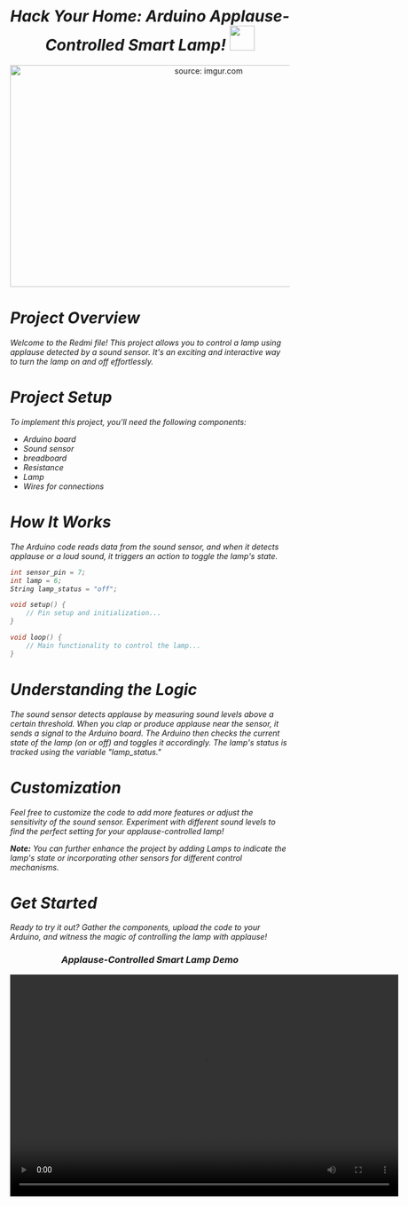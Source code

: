 <h1><div align="center"><i>Hack Your Home: Arduino Applause-Controlled Smart Lamp! <img src="https://i.imgur.com/rNPy3OE.gif" width="45"></i></div></h1>

<div align="center">
    <a href="https://imgur.com/pTPH4T9">
        <img src="https://i.imgur.com/pTPH4T9.png" title="source: imgur.com" width="700" height="400" />
    </a>
</div>

# <i color="#00979C"> Project Overview <i color="#F9F9F9">
Welcome to the Redmi file! This project allows you to control a lamp using applause detected by a sound sensor. It's an exciting and interactive way to turn the lamp on and off effortlessly.

# <i color="#00979C"> Project Setup <i color="#F9F9F9">
To implement this project, you'll need the following components:
- Arduino board
- Sound sensor
- breadboard
- Resistance
- Lamp
- Wires for connections

# <i color="#00979C"> How It Works <i color="#F9F9F9">
The Arduino code reads data from the sound sensor, and when it detects applause or a loud sound, it triggers an action to toggle the lamp's state.

```cpp
int sensor_pin = 7;
int lamp = 6;
String lamp_status = "off";

void setup() {
    // Pin setup and initialization...
}

void loop() {
    // Main functionality to control the lamp...
}
```

# <i color="#00979C"> Understanding the Logic <i color="#F9F9F9">
The sound sensor detects applause by measuring sound levels above a certain threshold. When you clap or produce applause near the sensor, it sends a signal to the Arduino board. The Arduino then checks the current state of the lamp (on or off) and toggles it accordingly. The lamp's status is tracked using the variable "lamp_status."


# <i color="#00979C"> Customization <i color="#F9F9F9">
Feel free to customize the code to add more features or adjust the sensitivity of the sound sensor. Experiment with different sound levels to find the perfect setting for your applause-controlled lamp!

**Note:** You can further enhance the project by adding Lamps to indicate the lamp's state or incorporating other sensors for different control mechanisms.

# <i color="#00979C"> Get Started <i color="#F9F9F9">
Ready to try it out? Gather the components, upload the code to your Arduino, and witness the magic of controlling the lamp with applause!


<h3><div align="center"><i color="#00979C"> Applause-Controlled Smart Lamp Demo <i color="#F9F9F9"></i></div></h3>
<div align="center">
    <video width="700" height="400" controls>
        <source src="/home/oualid/Desktop/project_alx/Arduino_Uno/Control_the_flashlight_by_clapping/Arduino.mp4" type="video/mp4">
        Your browser does not support the video tag.
    </video>
</div>
